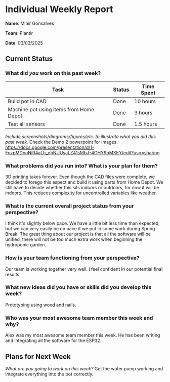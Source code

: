 # Individual Weekly Report
**Name**: Mihir Gonsalves

**Team**: Plantir

**Date**: 03/03/2025

## Current Status


### What did _you_ work on this past week?

| Task | Status | Time Spent | 
| ---- | ------ | ---------- |
|   Build pot in CAD   |    Done    |      10 hours      |
|   Machine pot using items from Home Depot   |    Done     |      3 hours      |
|   Test all sensors   |    Done    |      1.5 hours      |

*Include screenshots/diagrams/figures/etc. to illustrate what you did this past week.*
Check the Demo 2 powerpoint for images.
https://docs.google.com/presentation/d/1-FozpMDonNjR4aLh_qhNUUsaLZ41sMbJ-4GHY9bMXEY/edit?usp=sharing

### What problems did you run into? What is your plan for them?
3D printing takes forever. Even though the CAD files were complete, we decided to forego this aspect and build it using parts from Home Depot.
We still have to decide whether this sits indoors or outdoors, for now it will be indoors. This reduces complexity for uncontrolled variables like weather.

### What is the current overall project status from your perspective? 
I think it's slightly below pace. We have a little bit less time than expected, but we can very easily be on pace if we put in some work during Spring Break.
The great thing about our project is that all the software will be unified, there will not be too much extra work when beginning the hydroponic garden.

### How is your team functioning from your perspective?
Our team is working together very well. I feel confident in our potential final results.


### What new ideas did you have or skills did you develop this week?
Prototyping using wood and nails. 


### Who was your most awesome team member this week and why?
Alex was my most awesome team member this week. He has been writing and integrating all the software for the ESP32. 


## Plans for Next Week

*What are you going to work on this week?*
Get the water pump working and integrate everything into the pot correctly. 
